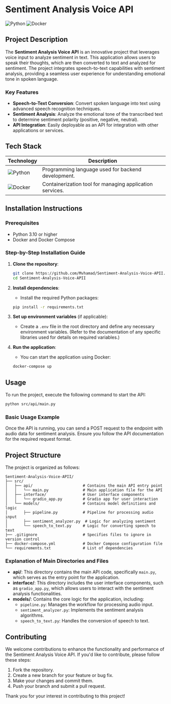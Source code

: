 # Sentiment Analysis Voice API

![Python](https://img.shields.io/badge/Python-3.10-blue.svg)
![Docker](https://img.shields.io/badge/Docker-Compose-blue.svg)

## Project Description

The **Sentiment Analysis Voice API** is an innovative project that leverages voice input to analyze sentiment in text. This application allows users to speak their thoughts, which are then converted to text and analyzed for sentiment. The project integrates speech-to-text capabilities with sentiment analysis, providing a seamless user experience for understanding emotional tone in spoken language.

### Key Features
- **Speech-to-Text Conversion**: Convert spoken language into text using advanced speech recognition techniques.
- **Sentiment Analysis**: Analyze the emotional tone of the transcribed text to determine sentiment polarity (positive, negative, neutral).
- **API Integration**: Easily deployable as an API for integration with other applications or services.

## Tech Stack

| Technology         | Description                          |
|--------------------|--------------------------------------|
| ![Python](https://img.shields.io/badge/Python-3.10-blue.svg) | Programming language used for backend development. |
| ![Docker](https://img.shields.io/badge/Docker-Compose-blue.svg) | Containerization tool for managing application services. |

## Installation Instructions

### Prerequisites
- Python 3.10 or higher
- Docker and Docker Compose

### Step-by-Step Installation Guide
1. **Clone the repository**:
   ```bash
   git clone https://github.com/Mvhamad/Sentiment-Analysis-Voice-APII.git
   cd Sentiment-Analysis-Voice-APII
   ```

2. **Install dependencies**:
   - Install the required Python packages:
   ```bash
   pip install -r requirements.txt
   ```

3. **Set up environment variables** (if applicable):
   - Create a `.env` file in the root directory and define any necessary environment variables. (Refer to the documentation of any specific libraries used for details on required variables.)

4. **Run the application**:
   - You can start the application using Docker:
   ```bash
   docker-compose up
   ```

## Usage

To run the project, execute the following command to start the API:
```bash
python src/api/main.py
```

### Basic Usage Example
Once the API is running, you can send a POST request to the endpoint with audio data for sentiment analysis. Ensure you follow the API documentation for the required request format.

## Project Structure

The project is organized as follows:

```
Sentiment-Analysis-Voice-APII/
├── src/
│   ├── api/                      # Contains the main API entry point
│   │   └── main.py               # Main application file for the API
│   ├── interface/                # User interface components
│   │   └── gradio_app.py         # Gradio app for user interaction
│   └── models/                   # Contains model definitions and logic
│       ├── pipeline.py           # Pipeline for processing audio input
│       ├── sentiment_analyzer.py  # Logic for analyzing sentiment
│       └── speech_to_text.py     # Logic for converting speech to text
├── .gitignore                    # Specifies files to ignore in version control
├── docker-compose.yml            # Docker Compose configuration file
└── requirements.txt              # List of dependencies
```

### Explanation of Main Directories and Files
- **api/**: This directory contains the main API code, specifically `main.py`, which serves as the entry point for the application.
- **interface/**: This directory includes the user interface components, such as `gradio_app.py`, which allows users to interact with the sentiment analysis functionalities.
- **models/**: Contains the core logic for the application, including:
  - `pipeline.py`: Manages the workflow for processing audio input.
  - `sentiment_analyzer.py`: Implements the sentiment analysis algorithms.
  - `speech_to_text.py`: Handles the conversion of speech to text.

## Contributing

We welcome contributions to enhance the functionality and performance of the Sentiment Analysis Voice API. If you'd like to contribute, please follow these steps:
1. Fork the repository.
2. Create a new branch for your feature or bug fix.
3. Make your changes and commit them.
4. Push your branch and submit a pull request.

Thank you for your interest in contributing to this project!

